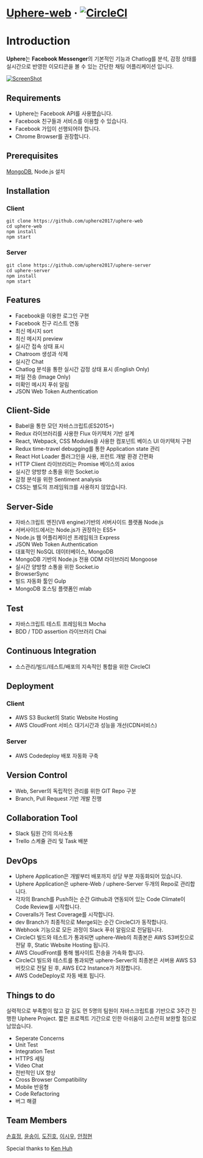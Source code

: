 # [Uphere-web](http://www.doveloper.co.kr) &middot; [![CircleCI](https://circleci.com/gh/uphere2017/uphere-web.svg?style=shield)](https://circleci.com/gh/uphere2017/uphere-web)

# Introduction

**Uphere**는 **Facebook Messenger**의 기본적인 기능과 Chatlog를 분석, 감정 상태를 실시간으로 반영한 이모티콘을 볼 수 있는 간단한 채팅 어플리케이션 입니다.

[![ScreenShot](https://raw.githubusercontent.com/uphere2017/uphere-web/dev/uphere_img2.png)](https://www.youtube.com/watch?v=24z1YykrtPc)

## Requirements

- Uphere는 Facebook API를 사용했습니다.
- Facebook 친구들과 서비스를 이용할 수 있습니다.
- Facebook 가입이 선행되어야 합니다.
- Chrome Browser를 권장합니다.

## Prerequisites

[MongoDB](https://docs.mongodb.com/manual/installation/), Node.js 설치

## Installation

### Client
```
git clone https://github.com/uphere2017/uphere-web
cd uphere-web
npm install
npm start
```

### Server
```
git clone https://github.com/uphere2017/uphere-server
cd uphere-server
npm install
npm start
```

## Features

- Facebook을 이용한 로그인 구현
- Facebook 친구 리스트 연동
- 최신 메시지 sort
- 최신 메시지 preview
- 실시간 접속 상태 표시
- Chatroom 생성과 삭제
- 실시간 Chat
- Chatlog 분석을 통한 실시간 감정 상태 표시 (English Only)
- 파일 전송 (Image Only)
- 미확인 메시지 푸쉬 알림
- JSON Web Token Authentication

## Client-Side

- Babel을 통한 모던 자바스크립트(ES2015+)
- Redux 라이브러리를 사용한 Flux 아키텍처 기반 설계
- React, Webpack, CSS Modules을 사용한 컴포넌트 베이스 UI 아키텍처 구현
- Redux time-travel debugging를 통한 Application state 관리
- React Hot Loader 플러그인을 사용, 프런트 개발 환경 간편화
- HTTP Client 라이브러리는 Promise 베이스의 axios
- 실시간 양방향 소통을 위한 Socket.io
- 감정 분석을 위한 Sentiment analysis
- CSS는 별도의 프레임워크를 사용하지 않았습니다.

## Server-Side

- 자바스크립트 엔진(V8 engine)기반의 서버사이드 플랫폼 Node.js
- 서버사이드에서는 Node.js가 권장하는 ES5+
- Node.js 웹 어플리케이션 프레임워크 Express
- JSON Web Token Authentication
- 대표적인 NoSQL 데이터베이스, MongoDB
- MongoDB 기반의 Node.js 전용 ODM 라이브러리 Mongoose
- 실시간 양방향 소통을 위한 Socket.io
- BrowserSync
- 빌드 자동화 툴인 Gulp
- MongoDB 호스팅 플랫폼인 mlab

## Test

- 자바스크립트 테스트 프레임워크 Mocha
- BDD / TDD assertion 라이브러리 Chai

## Continuous Integration

- 소스관리/빌드/테스트/배포의 지속적인 통합을 위한 CircleCI

## Deployment

### Client

- AWS S3 Bucket의 Static Website Hosting
- AWS CloudFront 서비스 대기시간과 성능을 개선(CDN서비스)

### Server

- AWS Codedeploy 배포 자동화 구축

## Version Control

- Web, Server의 독립적인 관리를 위한 GIT Repo 구분
- Branch, Pull Request 기반 개발 진행

## Collaboration Tool

- Slack 팀원 간의 의사소통
- Trello 스케쥴 관리 및 Task 배분

## DevOps

- Uphere Application은 개발부터 배포까지 상당 부분 자동화되어 있습니다.
- Uphere Application은 uphere-Web / uphere-Server 두개의 Repo로 관리합니다.
- 각자의 Branch를 Push하는 순간 Github과 연동되어 있는 Code Climate이 Code Review를 시작합니다.
- Coveralls가 Test Coverage를 시작합니다.
- dev Branch가 최종적으로 Merge되는 순간 CircleCI가 동작합니다.
- Webhook 기능으로 모든 과정이 Slack 푸쉬 알림으로 전달됩니다.
- CircleCI 빌드와 테스트가 통과되면 uphere-Web의 최종본은 AWS S3버킷으로 전달 후, Static Website Hosting 됩니다.
- AWS CloudFront를 통해 웹사이트 전송을 가속화 합니다.
- CircleCI 빌드와 테스트를 통과되면 uphere-Server의 최종본은 서버용 AWS S3버킷으로 전달 된 후, AWS EC2 Instance가 저장합니다.
- AWS CodeDeploy로 자동 배포 됩니다.

## Things to do

실력적으로 부족함이 많고 갈 길도 먼 5명의 팀원이 자바스크립트를 기반으로 3주간 진행한 Uphere Project.
짧은 프로젝트 기간으로 인한 아쉬움이 고스란히 보완할 점으로 남았습니다.

- Seperate Concerns
- Unit Test
- Integration Test
- HTTPS 세팅
- Video Chat
- 전반적인 UX 향상
- Cross Browser Compatibility
- Mobile 반응형
- Code Refactoring
- 버그 해결

## Team Members

[손효정](https://github.com/hyojeongson), [윤송이](https://github.com/inakarune), [도진호](https://github.com/JinHo-Do), [이시우](https://github.com/postsw7), [안정현](https://github.com/kmmdong)

Special thanks to [Ken Huh](https://github.com/Ken123777)
